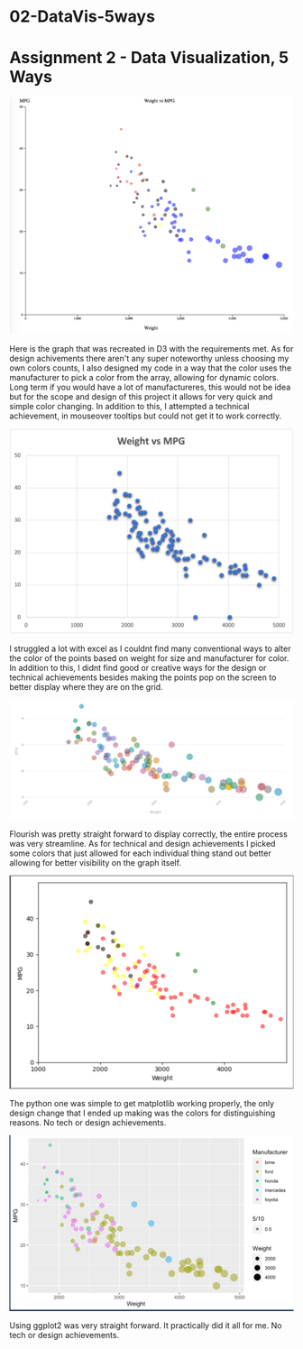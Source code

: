 # 02-DataVis-5ways

Assignment 2 - Data Visualization, 5 Ways  
===


![D3](D3-Graph.png)

Here is the graph that was recreated in D3 with the requirements met. As for design achivements there aren't any super noteworthy unless choosing my own colors counts, I also designed my code in a way that the color uses the manufacturer to pick a color from the array, allowing for dynamic colors. Long term if you would have a lot of manufactureres, this would not be idea but for the scope and design of this project it allows for very quick and simple color changing. In addition to this, I attempted a technical achievement, in mouseover tooltips but could not get it to work correctly.

![Excel](ExcelPNG.png)

I struggled a lot with excel as I couldnt find many conventional ways to alter the color of the points based on weight for size and manufacturer for color. In addition to this, I didnt find good or creative ways for the design or technical achievements besides making the points pop on the screen to better display where they are on the grid.

![Flourish](CS480xFlourishPicture.png)

Flourish was pretty straight forward to display correctly, the entire process was very streamline. As for technical and design achievements I picked some colors that just allowed for each individual thing stand out better allowing for better visibility on the graph itself.

![Python](PythonMatplotlibGraph.png)

The python one was simple to get matplotlib working properly, the only design change that I ended up making was the colors for distinguishing reasons. No tech or design achievements.

![R](RStudioGraph.png)

Using ggplot2 was very straight forward. It practically did it all for me. No tech or design achievements.
